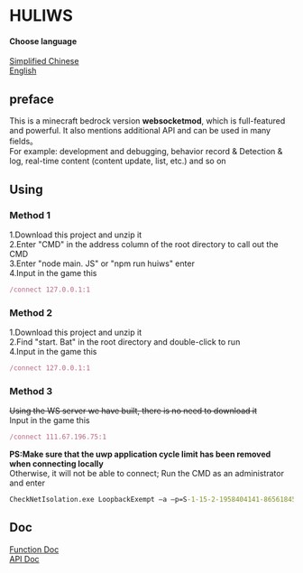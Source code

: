# HULIWS  
####  Choose language   
[Simplified Chinese](./md/README_zhcn.md)  
[English]()  

## preface  
This is a minecraft bedrock version **websocketmod**, which is full-featured and powerful. It also mentions additional API and can be used in many fields。  
For example: development and debugging, behavior record &amp; Detection &amp; log, real-time content (content update, list, etc.) and so on  

## Using  
### Method 1  
1.Download this project and unzip it  
2.Enter "CMD" in the address column of the root directory to call out the CMD  
3.Enter "node main. JS" or "npm run huiws" enter  
4.Input in the game this  
```js  
/connect 127.0.0.1:1  
```
### Method 2  
1.Download this project and unzip it  
2.Find "start. Bat" in the root directory and double-click to run  
4.Input in the game this  
```js  
/connect 127.0.0.1:1
```
### Method 3  
~~Using the WS server we have built, there is no need to download it~~  
Input in the game this  
```js  
/connect 111.67.196.75:1  
```
**PS:Make sure that the uwp application cycle limit has been removed when connecting locally**  
Otherwise, it will not be able to connect; Run the CMD as an administrator and enter  
```cmd  
CheckNetIsolation.exe LoopbackExempt –a –p=S-1-15-2-1958404141-86561845-1752920682-3514627264-368642714-62675701-733520436  
```

## Doc  
[Function Doc](./md/function.md)  
[API Doc](./md/API.md)  